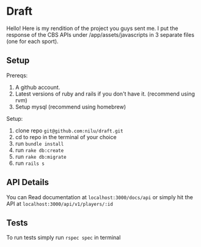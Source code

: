 # Draft

Hello! Here is my rendition of the project you guys sent me. I put the response of the CBS APIs under /app/assets/javascripts in 3 separate files (one for each sport).

## Setup

Prereqs:

1. A github account.
1. Latest versions of ruby and rails if you don't have it. (recommend using rvm)
1. Setup mysql (recommend using homebrew)

Setup:

1. clone repo `git@github.com:nilu/draft.git`
1. cd to repo in the terminal of your choice
1. run `bundle install` 
1. run `rake db:create`
1. run `rake db:migrate`
1. run `rails s` 

## API Details

You can Read documentation at `localhost:3000/docs/api` or simply hit the API at `localhost:3000/api/v1/players/:id`

## Tests

To run tests simply run `rspec spec` in terminal